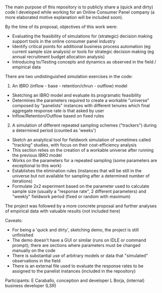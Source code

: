 The main purpose of this repository is to publicly share a (quick and dirty) code I developed while working for an Online Consumer Panel company (a more elaborated motive explanation will be included soon).

By the time of its proposal, objectives of this work were:
- Evaluating the feasibility of simulations for (strategic) decision making support tools in the online consumer panel industry
- Identify critical points for additional business process automation (eg current sample size analysis) or tools for strategic decision making (eg annual recruitment budget allocation analysis) 
- Introducing to/Testing concepts and dynamics as observed in the field / empirical data

There are two undistinguished simulation exercises in the code:

1) An IBRO (inflow - base - retention/chrun - outflow) model
- Sketching an IBRO model and evaluate its programatic feasibility
- Determines the parameters required to create a workable "universe" composed by "panelists" instances with different tenures which final aggregate response rate is that asked by user
- Inflow/Retention/Outflow based on fixed rules

2) A simulation of different repeated sampling schemes ("trackers") during a determined period (counted as 'weeks')
- Sketch an analytical tool for fieldwork simulation of sometimes called "tracking" studies, with focus on their cost-efficiency analysis
- This section relies on the creation of a workable universe after running the previous IBRO model
- Works on the parameters for a repeated sampling (some parameters are exceptional to this work)
- Establishes the elimination rules (instances that will be still in the universe but not available for sampling after a determined number of iterations)
- Formulate 2x2 experiment based on the parameter used to calculate sample size (usually a "response rate", 2 different parameters) and "weekly" fieldwork period (fixed or random with maximum)

The project was followed by a more concrete proposal and further analyses of empirical data with valuable results (not included here)

Caveats:
- For being a 'quick and dirty', sketching demo, the project is still unfinished
- The demo doesn't have a GUI or similar (runs on IDLE or command prompt); there are sections where parameters must be changed manually on the code
- There is substantial use of arbitrary models or data that "simulated" observations in the field
- There is an external file used to evaluate the response rates to be assigned to the panelist instances (included in the repository)

Participants:
E Caraballo, conception and developer
L Borja, (internal) business developer (LSR)
